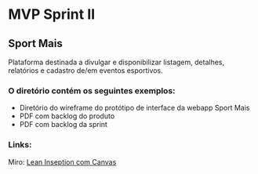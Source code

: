 # MVP Sprint II

## Sport Mais

Plataforma destinada a divulgar e disponibilizar listagem, detalhes, relatórios e cadastro de/em eventos esportivos.

### O diretório contém os seguintes exemplos:

- Diretório do wireframe do protótipo de interface da webapp Sport Mais
- PDF com backlog do produto
- PDF com backlog da sprint

### Links:

Miro: [Lean Inseption com Canvas](https://miro.com/app/board/uXjVJM1Yz_E=/?share_link_id=552364610500)